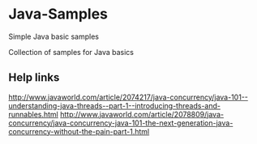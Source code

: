 # Java-Samples
Simple Java basic samples

Collection of samples for Java basics

## Help links
http://www.javaworld.com/article/2074217/java-concurrency/java-101--understanding-java-threads--part-1--introducing-threads-and-runnables.html
http://www.javaworld.com/article/2078809/java-concurrency/java-concurrency-java-101-the-next-generation-java-concurrency-without-the-pain-part-1.html
